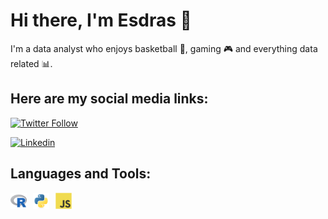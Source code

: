 # Hi there, I'm Esdras 👋 

I'm a data analyst who enjoys basketball 🏀, gaming 🎮 and everything data related 📊.

## Here are my social media links:

[![Twitter Follow](https://img.shields.io/twitter/follow/EChristo23?color=1DA1F2&logo=twitter&style=for-the-badge)](https://twitter.com/intent/follow?original_referer=https%3A%2F%2Fpublish.twitter.com%2F&ref_src=twsrc%5Etfw%7Ctwcamp%5Ebuttonembed%7Ctwterm%5Efollow%7Ctwgr%5Eechristo23&screen_name=echristo23)

[![Linkedin](https://img.shields.io/badge/Esdras_Santos-0077B5?style=for-the-badge&logo=linkedin&logoColor=white)](https://ro.linkedin.com/in/esdras-santos-a06444b8)

## Languages and Tools:

<img align="left" alt="Visual Studio Code" width="26px" src="https://raw.githubusercontent.com/devicons/devicon/d98a72cb9a6d8e543ddbddc32bac231572349e96/icons/r/r-original.svg" style="padding-right:10px;" />
<img align="left" alt="Visual Studio Code" width="26px" src="https://raw.githubusercontent.com/devicons/devicon/d98a72cb9a6d8e543ddbddc32bac231572349e96/icons/python/python-original.svg" style="padding-right:10px;" />
<img align="left" alt="Visual Studio Code" width="26px" src="https://raw.githubusercontent.com/devicons/devicon/d98a72cb9a6d8e543ddbddc32bac231572349e96/icons/javascript/javascript-original.svg" style="padding-right:10px;" />
